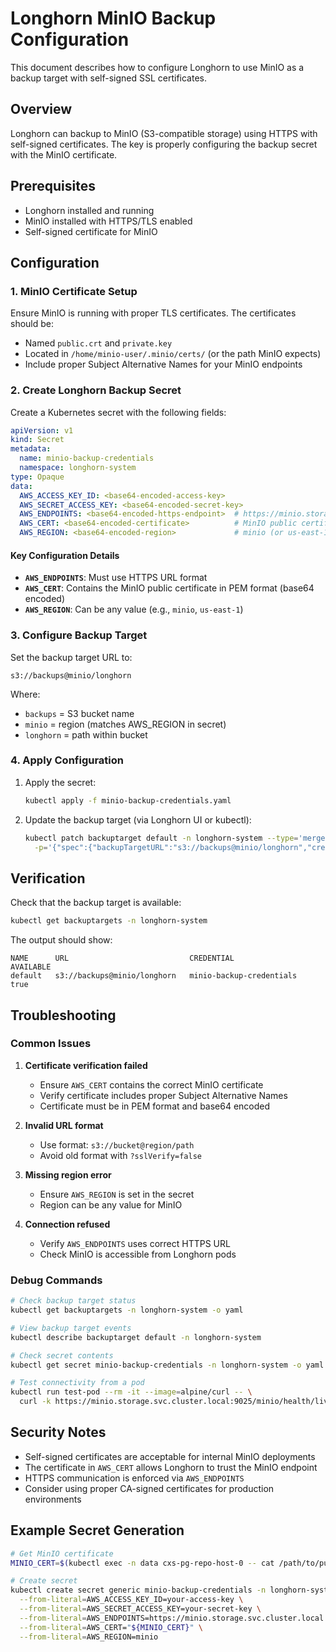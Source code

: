 # Longhorn MinIO Backup Configuration

This document describes how to configure Longhorn to use MinIO as a backup target with self-signed SSL certificates.

## Overview

Longhorn can backup to MinIO (S3-compatible storage) using HTTPS with self-signed certificates. The key is properly configuring the backup secret with the MinIO certificate.

## Prerequisites

- Longhorn installed and running
- MinIO installed with HTTPS/TLS enabled
- Self-signed certificate for MinIO

## Configuration

### 1. MinIO Certificate Setup

Ensure MinIO is running with proper TLS certificates. The certificates should be:
- Named `public.crt` and `private.key` 
- Located in `/home/minio-user/.minio/certs/` (or the path MinIO expects)
- Include proper Subject Alternative Names for your MinIO endpoints

### 2. Create Longhorn Backup Secret

Create a Kubernetes secret with the following fields:

```yaml
apiVersion: v1
kind: Secret
metadata:
  name: minio-backup-credentials
  namespace: longhorn-system
type: Opaque
data:
  AWS_ACCESS_KEY_ID: <base64-encoded-access-key>
  AWS_SECRET_ACCESS_KEY: <base64-encoded-secret-key>
  AWS_ENDPOINTS: <base64-encoded-https-endpoint>  # https://minio.storage.svc.cluster.local:9025
  AWS_CERT: <base64-encoded-certificate>          # MinIO public certificate in PEM format
  AWS_REGION: <base64-encoded-region>             # minio (or us-east-1)
```

#### Key Configuration Details

- **`AWS_ENDPOINTS`**: Must use HTTPS URL format
- **`AWS_CERT`**: Contains the MinIO public certificate in PEM format (base64 encoded)
- **`AWS_REGION`**: Can be any value (e.g., `minio`, `us-east-1`)

### 3. Configure Backup Target

Set the backup target URL to:
```
s3://backups@minio/longhorn
```

Where:
- `backups` = S3 bucket name
- `minio` = region (matches AWS_REGION in secret)  
- `longhorn` = path within bucket

### 4. Apply Configuration

1. Apply the secret:
   ```bash
   kubectl apply -f minio-backup-credentials.yaml
   ```

2. Update the backup target (via Longhorn UI or kubectl):
   ```bash
   kubectl patch backuptarget default -n longhorn-system --type='merge' \
     -p='{"spec":{"backupTargetURL":"s3://backups@minio/longhorn","credentialSecret":"minio-backup-credentials"}}'
   ```

## Verification

Check that the backup target is available:
```bash
kubectl get backuptargets -n longhorn-system
```

The output should show:
```
NAME      URL                           CREDENTIAL                 AVAILABLE
default   s3://backups@minio/longhorn   minio-backup-credentials   true
```

## Troubleshooting

### Common Issues

1. **Certificate verification failed**
   - Ensure `AWS_CERT` contains the correct MinIO certificate
   - Verify certificate includes proper Subject Alternative Names
   - Certificate must be in PEM format and base64 encoded

2. **Invalid URL format**
   - Use format: `s3://bucket@region/path`
   - Avoid old format with `?sslVerify=false`

3. **Missing region error**
   - Ensure `AWS_REGION` is set in the secret
   - Region can be any value for MinIO

4. **Connection refused**
   - Verify `AWS_ENDPOINTS` uses correct HTTPS URL
   - Check MinIO is accessible from Longhorn pods

### Debug Commands

```bash
# Check backup target status
kubectl get backuptargets -n longhorn-system -o yaml

# View backup target events  
kubectl describe backuptarget default -n longhorn-system

# Check secret contents
kubectl get secret minio-backup-credentials -n longhorn-system -o yaml

# Test connectivity from a pod
kubectl run test-pod --rm -it --image=alpine/curl -- \
  curl -k https://minio.storage.svc.cluster.local:9025/minio/health/live
```

## Security Notes

- Self-signed certificates are acceptable for internal MinIO deployments
- The certificate in `AWS_CERT` allows Longhorn to trust the MinIO endpoint
- HTTPS communication is enforced via `AWS_ENDPOINTS`
- Consider using proper CA-signed certificates for production environments

## Example Secret Generation

```bash
# Get MinIO certificate
MINIO_CERT=$(kubectl exec -n data cxs-pg-repo-host-0 -- cat /path/to/public.crt | base64 -w 0)

# Create secret
kubectl create secret generic minio-backup-credentials -n longhorn-system \
  --from-literal=AWS_ACCESS_KEY_ID=your-access-key \
  --from-literal=AWS_SECRET_ACCESS_KEY=your-secret-key \
  --from-literal=AWS_ENDPOINTS=https://minio.storage.svc.cluster.local:9025 \
  --from-literal=AWS_CERT="${MINIO_CERT}" \
  --from-literal=AWS_REGION=minio
```